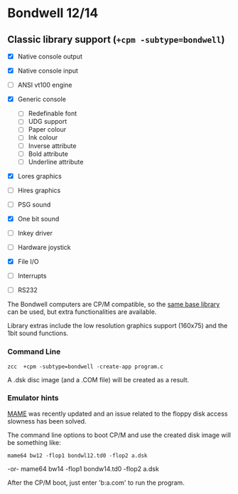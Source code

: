 #  Bondwell 12/14

## Classic library support (`+cpm -subtype=bondwell`)

* [x] Native console output
* [x] Native console input
* [ ] ANSI vt100 engine
* [x] Generic console
    * [ ] Redefinable font
    * [ ] UDG support
    * [ ] Paper colour
    * [ ] Ink colour
    * [ ] Inverse attribute
    * [ ] Bold attribute
    * [ ] Underline attribute
* [x] Lores graphics
* [ ] Hires graphics
* [ ] PSG sound
* [x] One bit sound
* [ ] Inkey driver
* [ ] Hardware joystick
* [x] File I/O
* [ ] Interrupts
* [ ] RS232


The Bondwell computers are CP/M compatible, so the [same base library](Platform---CPM) can be used, but extra functionalities are available.

Library extras include the low resolution graphics support (160x75) and the 1bit sound functions.


### Command Line

    zcc  +cpm -subtype=bondwell -create-app program.c

A .dsk disc image (and a .COM file) will be created as a result.


### Emulator hints

[MAME](http://www.mamedev.org/) was recently updated and an issue related to the floppy disk access slowness has been solved. 

The command line options to boot CP/M and use the created disk image will be something like:

    mame64 bw12 -flop1 bondwl12.td0 -flop2 a.dsk
-or-
    mame64 bw14 -flop1 bondw14.td0 -flop2 a.dsk

After the CP/M boot, just enter 'b:a.com' to run the program.
